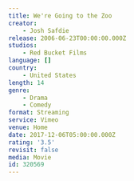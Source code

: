 ```yaml
---
title: We're Going to the Zoo
creator:
    - Josh Safdie
release: 2006-06-23T00:00:00.000Z
studios:
    - Red Bucket Films
language: []
country:
    - United States
length: 14
genre:
    - Drama
    - Comedy
format: Streaming
service: Vimeo
venue: Home
date: 2017-12-06T05:00:00.000Z
rating: '3.5'
revisit: false
media: Movie
id: 320569
---
```



